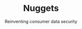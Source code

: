 ---
layout: project
order: 3

title: Nuggets
subtitle: Reinventing consumer data security
industry: Biometrics<br>
    Data privacy

summary: Biometric tool for login, payment and identity verification, without sharing or storing private data.

delivery:
    - item: 
        - body: Today, consumers share and store personal, payment and password data with 50+ different online services. If any one of these services is breached, they all become vulnerable. With Nuggets, blockchain technology means users never share their data with anyone – not even Nuggets itself.
    - item: 
        - body: 'Nuggets is an agnostic tool, applicable anywhere. It only uses biometric identification, so there are no passwords to remember – or to risk being stolen. And the product doesn’t track users, the way other ‘single sign-in’ services do. In providing this simple, trusted tool for consumers, Nuggets also solves corporates biggest problem: data security and cybercrime. If companies no longer need to store millions of customers’ data, they can’t be hacked.'
---